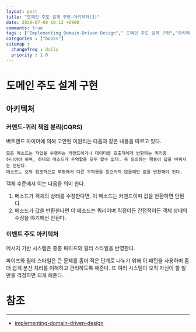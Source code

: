 ```yaml
---
layout: post
title: "도메인 주도 설계 구현-아키텍쳐(3)"
date: 2020-07-08 10:12 +0900
comments: true
tags : ["Implementing Domain-Driven Design"," 도메인 주도 설계 구현","아키텍쳐"]
categories : ["books"]
sitemap :
  changefreq : daily
  priority : 1.0
---
```


# 도메인 주도 설계 구현

## 아키텍처

### 커맨드-퀴리 책임 분리(CQRS)
버트랜드 마이어에 의해 고안된 이원리는 다음과 같은 내용을 따르고 있다.

```
모든 메소드는 작업을 수행하는 커맨드이거나 데이터를 호출자에게 반환하는 쿼리중 
하나여야 하며, 하나의 메소드가 두역할을 모두 할수 없다. 즉 질의하는 행동이 답을 바꿔서는 안된다.
메소드는 오직 참조적으로 투명해서 다른 부작용을 일으키지 않을때만 값을 반환해야 된다.
```

객체 수준에서 이는 다음을 의미 한다.

1. 메소드가 객체의 상태를 수정한다면, 이 메소드는 커맨드이며 값을 반환하면 안된다.
2. 메소드가 값을 반환한다면 이 메소드는 쿼리이며 직접이든 간접적이든 객체 상태의 수정을 야기해선 안된다.

### 이벤트 주도 아키텍처

메시지 기반 시스템은 종종 파이프와 필터 스타일을 반영한다.

파이프와 필터 스타일은 큰 문제를 좀더 작은 단계로 나누기 위해 이 패턴을 사용하며 
좀 더 쉽게 분산 처리를 이해하고 관리하도록 해준다.
또 여러 시스템이 오직 자신이 할 일만을 걱정하면 되게 해준다.



# 참조
-----
* [implementing-domain-driven-design](https://www.oreilly.com/library/view/implementing-domain-driven-design/9780133039900/)



